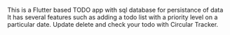 This is a Flutter based TODO app with sql database for persistance of data 
It has several features such as adding a todo list with a priority level on a particular date.
Update delete and check your todo with Circular Tracker.
